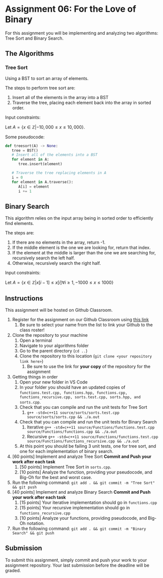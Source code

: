 # Assignment 06: For the Love of Binary

For this assignment you will be implementing and analyzing two algorithms: Tree Sort and Binary Search.

## The Algorithms

### Tree Sort

Using a BST to sort an array of elements.

The steps to perform tree sort are:

1. Insert all of the elements in the array into a BST
2. Traverse the tree, placing each element back into the array in sorted order.

Input constraints:

Let $A = \{x \in \mathbb{Z} | -10,000 \leq x \leq 10,000\}$.

Some pseudocode:

```python
def treesort(A) -> None:
   tree = BST()
   # Insert all of the elements into a BST
   for element in A:
      tree.insert(element)

   # Traverse the tree replacing elements in A
   i = 0
   for element in A.traverse():
      A[i] = element
      i += 1
```

## Binary Search

This algorithm relies on the input array being in sorted order to efficiently find elements.

The steps are:

1. If there are no elements in the array, return -1.
2. If the middle element is the one we are looking for, return that index.
3. If the element at the middle is larger than the one we are searching for, recursively search the left half.
4. Otherwise, recursively search the right half.

Input constraints:

Let $A = \{x \in \mathbb{Z} | x[i-1] \leq x[i] \forall i \geq 1, -1000 \leq x \leq 1000 \}$

## Instructions

This assignment will be hosted on Github Classroom.

1. Register for the assignment on our Github Classroom using [this link](https://classroom.github.com/a/9gBhRcA_)
   1. Be sure to select your name from the list to link your Github to the class roster!
2. Clone the repository to your machine
   1. Open a terminal
   2. Navigate to your algorithms folder
   3. Go to the parent directory (`cd ..`)
   4. Clone the repository to this location (`git clone <your repository link here>`)
      1. Be sure to use the link for **your copy** of the repository for the assignment
3. Getting things in order
   1. Open your new folder in VS Code
   2. In your folder you should have an updated copies of `functions.test.cpp, functions.hpp, functions.cpp, functions_recursive.cpp, sorts.test.cpp, sorts.hpp, and sorts.cpp`.
   3. Check that you can compile and run the unit tests for Tree Sort
      1. `g++ -std=c++11 source/sorts/sorts.test.cpp source/sorts/sorts.cpp && ./a.out`
   4. Check that you can compile and run the unit tests for Binary Search
      1. Iterative `g++ -std=c++11 source/Functions/functions.test.cpp source/Functions/functions.cpp && ./a.out`
      2. Recursive `g++ -std=c++11 source/Functions/functions.test.cpp source/Functions/functions_recursive.cpp && ./a.out`
   5. At this point you should be failing 3 unit tests, one for tree sort, and one for each implementation of binary search.
4. [60 points] Implement and analyze Tree Sort **Commit and Push your work after each task**
   1. [50 points] Implement Tree Sort in `sorts.cpp`.
   2. [10 points] Analyze the function, providing your pseudocode, and Big-Oh for the best and worst case.
5. Run the following command: `git add . && git commit -m "Tree Sort" && git push`
6. [40 points] Implement and analyze Binary Search **Commit and Push your work after each task**
   1. [15 points] Your iterative implementation should go in `functions.cpp`
   2. [15 points] Your recursive implementation should go in `functions_recursive.cpp`
   3. [10 points] Analyze your functions, providing pseudocode, and Big-Oh notation.
7. Run the following command: `git add . && git commit -m "Binary Search" && git push`

## Submission

To submit this assignment, simply commit and push your work to your assignment repository.
Your last submission before the deadline will be graded.
